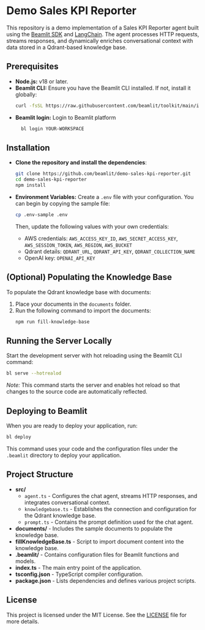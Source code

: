 # Demo Sales KPI Reporter

This repository is a demo implementation of a Sales KPI Reporter agent built using the [Beamlit SDK](https://beamlit.com) and [LangChain](https://langchain.com). The agent processes HTTP requests, streams responses, and dynamically enriches conversational context with data stored in a Qdrant-based knowledge base.

## Prerequisites

- **Node.js:** v18 or later.
- **Beamlit CLI:** Ensure you have the Beamlit CLI installed. If not, install it globally:
  ```bash
  curl -fsSL https://raw.githubusercontent.com/beamlit/toolkit/main/install.sh | BINDIR=$HOME/.local/bin sh
  ```
- **Beamlit login:** Login to Beamlit platform
  ```bash
    bl login YOUR-WORKSPACE
  ```

## Installation

- **Clone the repository and install the dependencies**:

  ```bash
  git clone https://github.com/beamlit/demo-sales-kpi-reporter.git
  cd demo-sales-kpi-reporter
  npm install
  ```

- **Environment Variables:** Create a `.env` file with your configuration. You can begin by copying the sample file:

  ```bash
  cp .env-sample .env
  ```

  Then, update the following values with your own credentials:

  - AWS credentials: `AWS_ACCESS_KEY_ID`, `AWS_SECRET_ACCESS_KEY`, `AWS_SESSION_TOKEN`, `AWS_REGION`, `AWS_BUCKET`
  - Qdrant details: `QDRANT_URL`, `QDRANT_API_KEY`, `QDRANT_COLLECTION_NAME`
  - OpenAI key: `OPENAI_API_KEY`

## (Optional) Populating the Knowledge Base

To populate the Qdrant knowledge base with documents:

1. Place your documents in the `documents` folder.
2. Run the following command to import the documents:
   ```bash
   npm run fill-knowledge-base
   ```

## Running the Server Locally

Start the development server with hot reloading using the Beamlit CLI command:

```bash
bl serve --hotrealod
```

_Note:_ This command starts the server and enables hot reload so that changes to the source code are automatically reflected.

## Deploying to Beamlit

When you are ready to deploy your application, run:

```bash
bl deploy
```

This command uses your code and the configuration files under the `.beamlit` directory to deploy your application.

## Project Structure

- **src/**
  - `agent.ts` - Configures the chat agent, streams HTTP responses, and integrates conversational context.
  - `knowledgebase.ts` - Establishes the connection and configuration for the Qdrant knowledge base.
  - `prompt.ts` - Contains the prompt definition used for the chat agent.
- **documents/** - Includes the sample documents to populate the knowledge base.
- **fillKnowledgeBase.ts** - Script to import document content into the knowledge base.
- **.beamlit/** - Contains configuration files for Beamlit functions and models.
- **index.ts** - The main entry point of the application.
- **tsconfig.json** - TypeScript compiler configuration.
- **package.json** - Lists dependencies and defines various project scripts.

## License

This project is licensed under the MIT License. See the [LICENSE](LICENSE) file for more details.
